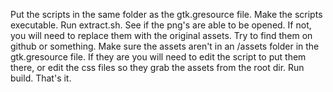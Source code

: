 Put the scripts in the same folder as the gtk.gresource file.  Make the scripts executable.  Run extract.sh.  See if the png's are able to be opened.  If not, you will need to replace them with the original assets.  Try to find them on github or something.  Make sure the assets aren't in an /assets folder in the gtk.gresource file.  If they are you will need to edit the script to put them there, or edit the css files so they grab the assets from the root dir.  Run build.  That's it.
